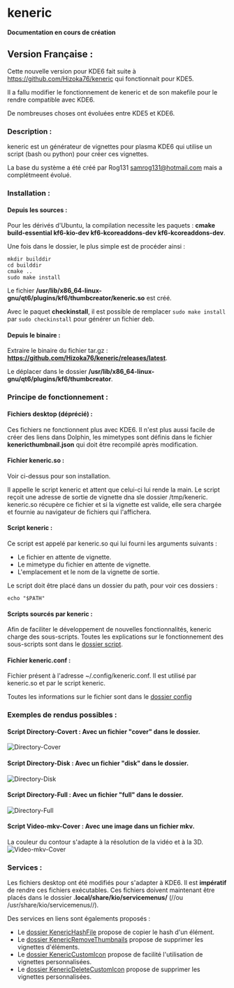 # keneric

**Documentation en cours de création**

## Version Française :
Cette nouvelle version pour KDE6 fait suite à https://github.com/Hizoka76/keneric qui fonctionnait pour KDE5.

Il a fallu modifier le fonctionnement de keneric et de son makefile pour le rendre compatible avec KDE6.

De nombreuses choses ont évoluées entre KDE5 et KDE6.


### Description :
keneric est un générateur de vignettes pour plasma KDE6 qui utilise un script (bash ou python) pour créer ces vignettes.

La base du système a été créé par Rog131 <samrog131@hotmail.com> mais a complétmeent évolué.


### Installation :
#### Depuis les sources :
Pour les dérivés d'Ubuntu, la compilation necessite les paquets : **cmake build-essential kf6-kio-dev kf6-kcoreaddons-dev kf6-kcoreaddons-dev**.

Une fois dans le dossier, le plus simple est de procéder ainsi :
```
mkdir builddir
cd builddir
cmake ..
sudo make install
```
Le fichier **/usr/lib/x86_64-linux-gnu/qt6/plugins/kf6/thumbcreator/keneric.so** est créé.

Avec le paquet **checkinstall**, il est possible de remplacer `sudo make install` par `sudo checkinstall` pour générer un fichier deb.

#### Depuis le binaire :
Extraire le binaire du fichier tar.gz : **https://github.com/Hizoka76/keneric/releases/latest**.

Le déplacer dans le dossier **/usr/lib/x86_64-linux-gnu/qt6/plugins/kf6/thumbcreator**.


### Principe de fonctionnement :
#### Fichiers desktop (déprécié) :
Ces fichiers ne fonctionnent plus avec KDE6.
Il n'est plus aussi facile de créer des liens dans Dolphin, les mimetypes sont définis dans le fichier **kenericthumbnail.json** qui doit être recompilé après modification.

#### Fichier keneric.so :
Voir ci-dessus pour son installation.

Il appelle le script keneric et attent que celui-ci lui rende la main.
Le script reçoit une adresse de sortie de vignette dna sle dossier /tmp/keneric.
keneric.so récupère ce fichier et si la vignette est valide, elle sera chargée et fournie au navigateur de fichiers qui l'affichera.

#### Script keneric :
Ce script est appelé par keneric.so qui lui fourni les arguments suivants :
 - Le fichier en attente de vignette.
 - Le mimetype du fichier en attente de vignette.
 - L'emplacement et le nom de la vignette de sortie.

Le script doit être placé dans un dossier du path, pour voir ces dossiers :
```
echo "$PATH"
```

#### Scripts sourcés par keneric :
Afin de faciliter le développement de nouvelles fonctionnalités, keneric charge des sous-scripts.
Toutes les explications sur le fonctionnement des sous-scripts sont dans le [dossier script](scripts).


#### Fichier keneric.conf :
Fichier présent à l'adresse ~/.config/keneric.conf.
Il est utilisé par keneric.so et par le script keneric.

Toutes les informations sur le fichier sont dans le [dossier config](config)

### Exemples de rendus possibles :
#### Script Directory-Covert : Avec un fichier "cover" dans le dossier.
![Directory-Cover](/readme/Directory-Cover.png)


#### Script Directory-Disk : Avec un fichier "disk" dans le dossier.
![Directory-Disk](/readme/Directory-Disk.png)


#### Script Directory-Full : Avec un fichier "full" dans le dossier.
![Directory-Full](/readme/Directory-Full.png)


#### Script Video-mkv-Cover : Avec une image dans un fichier mkv.
La couleur du contour s'adapte à la résolution de la vidéo et à la 3D.
![Video-mkv-Cover](/readme/Video-mkv-Cover.png)


### Services :
Les fichiers desktop ont été modifiés pour s'adapter à KDE6.
Il est **impératif** de rendre ces fichiers exécutables.
Ces fichiers doivent maintenant être placés dans le dossier **.local/share/kio/servicemenus/** (//ou /usr/share/kio/servicemenus//).

Des services en liens sont égalements proposés :
 - Le [dossier KenericHashFile](KenericHashFile) propose de copier le hash d'un élément.
 - Le [dossier KenericRemoveThumbnails](KenericRemoveThumbnails) propose de supprimer les vignettes d'éléments.
 - Le [dossier KenericCustomIcon](KenericCustomIcon) propose de facilité l'utilisation de vignettes personnalisées.
 - Le [dossier KenericDeleteCustomIcon](KenericDeleteCustomIcon) propose de supprimer les vignettes personnalisées.

